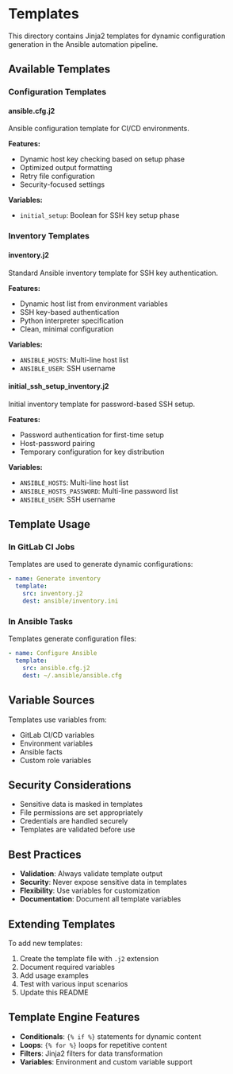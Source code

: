 # Templates

This directory contains Jinja2 templates for dynamic configuration generation in the Ansible automation pipeline.

## Available Templates

### Configuration Templates

#### ansible.cfg.j2
Ansible configuration template for CI/CD environments.

**Features:**
- Dynamic host key checking based on setup phase
- Optimized output formatting
- Retry file configuration
- Security-focused settings

**Variables:**
- `initial_setup`: Boolean for SSH key setup phase

### Inventory Templates

#### inventory.j2
Standard Ansible inventory template for SSH key authentication.

**Features:**
- Dynamic host list from environment variables
- SSH key-based authentication
- Python interpreter specification
- Clean, minimal configuration

**Variables:**
- `ANSIBLE_HOSTS`: Multi-line host list
- `ANSIBLE_USER`: SSH username

#### initial_ssh_setup_inventory.j2
Initial inventory template for password-based SSH setup.

**Features:**
- Password authentication for first-time setup
- Host-password pairing
- Temporary configuration for key distribution

**Variables:**
- `ANSIBLE_HOSTS`: Multi-line host list
- `ANSIBLE_HOSTS_PASSWORD`: Multi-line password list
- `ANSIBLE_USER`: SSH username

## Template Usage

### In GitLab CI Jobs
Templates are used to generate dynamic configurations:

```yaml
- name: Generate inventory
  template:
    src: inventory.j2
    dest: ansible/inventory.ini
```

### In Ansible Tasks
Templates generate configuration files:

```yaml
- name: Configure Ansible
  template:
    src: ansible.cfg.j2
    dest: ~/.ansible/ansible.cfg
```

## Variable Sources

Templates use variables from:
- GitLab CI/CD variables
- Environment variables
- Ansible facts
- Custom role variables

## Security Considerations

- Sensitive data is masked in templates
- File permissions are set appropriately
- Credentials are handled securely
- Templates are validated before use

## Best Practices

- **Validation**: Always validate template output
- **Security**: Never expose sensitive data in templates
- **Flexibility**: Use variables for customization
- **Documentation**: Document all template variables

## Extending Templates

To add new templates:

1. Create the template file with `.j2` extension
2. Document required variables
3. Add usage examples
4. Test with various input scenarios
5. Update this README

## Template Engine Features

- **Conditionals**: `{% if %}` statements for dynamic content
- **Loops**: `{% for %}` loops for repetitive content
- **Filters**: Jinja2 filters for data transformation
- **Variables**: Environment and custom variable support 